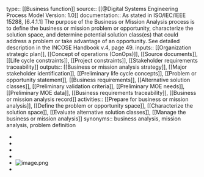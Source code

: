 type:: [[Business function]]
source:: [[@Digital Systems Engineering Process Model Version: 1.0]]
documentation:: As stated in ISO/IEC/IEEE 15288, [6.4.1.1] The purpose of the Business or Mission Analysis process is to define the business or mission problem or opportunity, characterize the solution space, and determine potential solution class(es) that could address a problem or take advantage of an opportunity.  See detailed description in the INCOSE Handbook v.4, page 49.
inputs:: [[Organization strategic plan]], [[Concept of operations (ConOps)]], [[Source documents]], [[Life cycle constraints]], [[Project constraints]], [[Stakeholder requirements traceability]]
outputs:: [[Business or mission analysis strategy]], [[Major stakeholder identification]], [[Preliminary life cycle concepts]], [[Problem or opportunity statement]], [[Business requirements]], [[Alternative solution classes]], [[Preliminary validation criteria]], [[Preliminary MOE needs]], [[Preliminary MOE data]], [[Business requirements traceability]], [[Business or mission analysis record]]
activities:: [[Prepare for business or mission analysis]], [[Define the problem or opportunity space]], [[Characterize the solution space]], [[Evaluate alternative solution classes]], [[Manage the business or mission analysis]]
synonyms:: business analysis, mission analysis, problem definition

-
-
-
-
- ![image.png](../assets/image_1689421492400_0.png)
-